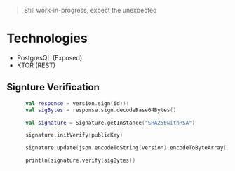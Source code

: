 > Still work-in-progress, expect the unexpected

# Technologies
* PostgresQL (Exposed)
* KTOR (REST)

## Signture Verification
```kotlin
      val response = version.sign(id)!!
      val sigBytes = response.sign.decodeBase64Bytes()

      val signature = Signature.getInstance("SHA256withRSA")

      signature.initVerify(publicKey)

      signature.update(json.encodeToString(version).encodeToByteArray())

      println(signature.verify(sigBytes))
```